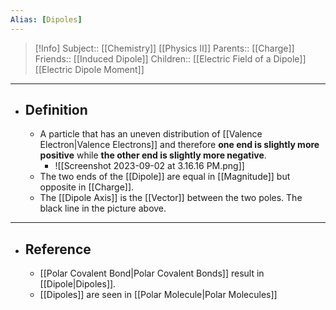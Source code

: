 ```yaml
---
Alias: [Dipoles]
---
```

> [!Info]
> Subject:: [[Chemistry]] [[Physics II]]
> Parents:: [[Charge]]
> Friends:: [[Induced Dipole]]
> Children:: [[Electric Field of a Dipole]] [[Electric Dipole Moment]]
---
- ## Definition
	- A particle that has an uneven distribution of [[Valence Electron|Valence Electrons]] and therefore **one end is slightly more positive** while **the other end is slightly more negative**.
		- ![[Screenshot 2023-09-02 at 3.16.16 PM.png]]
	- The two ends of the [[Dipole]] are equal in [[Magnitude]] but opposite in [[Charge]].
	- The [[Dipole Axis]] is the [[Vector]] between the two poles. The black line in the picture above.
---
- ## Reference
	- [[Polar Covalent Bond|Polar Covalent Bonds]] result in [[Dipole|Dipoles]].
	- [[Dipoles]] are seen in [[Polar Molecule|Polar Molecules]]